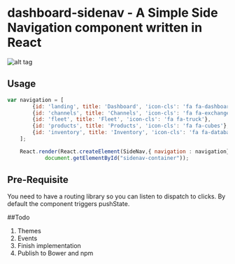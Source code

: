dashboard-sidenav - A Simple Side Navigation component written in React
==============================

![alt tag](https://raw.githubusercontent.com/wmira/dashboard-sidenav/master/img/sidenav-1.jpg)

## Usage

```javascript
var navigation = [
        {id: 'landing', title: 'Dashboard', 'icon-cls': 'fa fa-dashboard'},
        {id: 'channels', title: 'Channels', 'icon-cls': 'fa fa-exchange'},
        {id: 'fleet', title: 'Fleet', 'icon-cls': 'fa fa-truck'},
        {id: 'products', title: 'Products', 'icon-cls': 'fa fa-cubes'},
        {id: 'inventory', title: 'Inventory', 'icon-cls': 'fa fa-database'}
    ];

    React.render(React.createElement(SideNav,{ navigation : navigation}),
            document.getElementById("sidenav-container"));
```

## Pre-Requisite

You need to have a routing library so you can listen to dispatch to clicks. By default the component triggers pushState.

##Todo

1. Themes
2. Events
3. Finish implementation
4. Publish to Bower and npm



